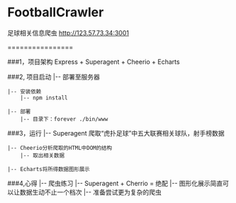 # FootballCrawler

足球相关信息爬虫
http://123.57.73.34:3001
 
================

###1，项目架构
    Express + Superagent + Cheerio + Echarts

###2, 项目启动
    |-- 部署至服务器

    |-- 安装依赖
  	    |-- npm install

  	|-- 部署
  		|-- 目录下：forever ./bin/www

###3，运行
  	|-- Superagent 爬取“虎扑足球”中五大联赛相关球队，射手榜数据

  	|-- Cheerio分析爬取的HTML中DOM的结构
  	    |-- 取出相关数据

  	|-- Echarts将所得数据图形展示


###4,心得
	|-- 爬虫练习
	|-- Superagent + Cherrio = 绝配
	|-- 图形化展示简直可以让数据生动不止一个档次
	|-- 准备尝试更为复杂的爬虫


